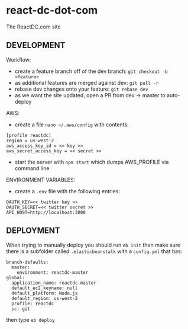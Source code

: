 # react-dc-dot-com
The ReactDC.com site

## DEVELOPMENT

Workflow:
 - create a feature branch off of the dev branch: `git checkout -b <feature>`
 - as additional features are merged against dev: `git pull -r`
 - rebase dev changes onto your feature: `git rebase dev`
 - as we want the site updated, open a PR from dev -> master to auto-deploy

AWS:
 - create a file `nano ~/.aws/config` with contents:

 ```
 [profile reactdc]
 region = us-west-2
 aws_access_key_id = << key >>
 aws_secret_access_key = << secret >>
 ```

 - start the server with `npm start` which dumps AWS_PROFILE via command line

ENVIRONMENT VARIABLES:
 - create a `.env` file with the following entries:

 ```
 OAUTH_KEY=<< twitter key >>
 OAUTH_SECRET=<< twitter secret >>
 API_HOST=http://localhost:3000
 ```

## DEPLOYMENT

 When trying to manually deploy you should run `eb init` then make sure there
 is a subfolder called `.elasticbeanstalk` with a `config.yml` that has:

 ```
 branch-defaults:
   master:
     environment: reactdc-master
 global:
   application_name: reactdc-master
   default_ec2_keyname: null
   default_platform: Node.js
   default_region: us-west-2
   profile: reactdc
   sc: git
```

then type `eb deploy`
